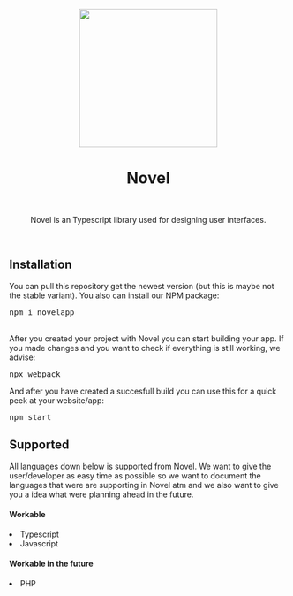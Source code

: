  <p align="center"><img src="https://i.imgur.com/F0Pnoho.png" width="250" height="250"> </p>
<h1 align="center"> Novel </h1>
<br>
<p align="center">Novel is an Typescript library used for designing user interfaces.</p>
<br>
<h2> Installation</h2>
<p>You can pull this repository get the newest version (but this is maybe not the stable variant). You also can install our NPM package:
<pre>
npm i novelapp</pre>
<br>
After you created your project with Novel you can start building your app. If you made changes and you want to check if everything is still working, we advise:
<pre>
npx webpack</pre>
And after you have created a succesfull build you can use this for a quick peek at your website/app:
<pre>
npm start</pre>

<h2> Supported</h2>
 <p>All languages down below is supported from Novel. We want to give the user/developer as easy time as possible so we want to document the languages that were are supporting in Novel atm and we also want to give you a idea what were planning ahead in the future.</p>
 <h4> Workable</h4>
   <li>Typescript</li>
   <li>Javascript</li></ul>
 <h4> Workable in the future</h4>
   <li>PHP</li></ul>
